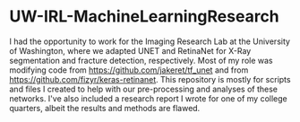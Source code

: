 # UW-IRL-MachineLearningResearch

I had the opportunity to work for the Imaging Research Lab at the University of Washington, where we adapted UNET and RetinaNet for X-Ray segmentation and fracture detection, respectively. Most of my role was modifying code from https://github.com/jakeret/tf_unet and from https://github.com/fizyr/keras-retinanet. This repository is mostly for scripts and files I created to help with our pre-processing and analyses of these networks. I've also included a research report I wrote for one of my college quarters, albeit the results and methods are flawed.
